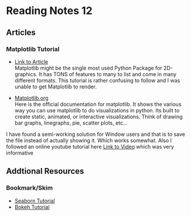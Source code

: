 # Reading Notes 12  

## Articles  

### Matplotlib Tutorial  
* [Link to Article](https://github.com/rougier/matplotlib-tutorial)  
Matplotlib might be the single most used Python Package for 2D-graphics. It has TONS of features to many to list and come in many different formats. This tutorial is rather confusing to follow and I was unable to get Matplotlib to render.

- [Matplotlib.org](https://matplotlib.org/)  
Here is the official documentation for matplotlib. It shows the various way you can use matplotlib to do visualizations in python. Its built to create static, animated, or interactive visualizations. Think of drawing bar graphs, linegraphs, pie, scatter plots, etc...

I have found a semi-working solution for Window users and that is to save the file instead of actually showing it. Which works somewhat.
Also I followed an online youtube tutorial here [Link to Video](https://www.youtube.com/watch?v=UO98lJQ3QGI) which was very informative


## Addtional Resources 
### Bookmark/Skim
* [Seaborn Tutorial](https://seaborn.pydata.org/tutorial.html)  
* [Bokeh Tutorial](https://mybinder.org/v2/gh/bokeh/bokeh-notebooks/master?filepath=tutorial%2F00%20-%20Introduction%20and%20Setup.ipynb)  
